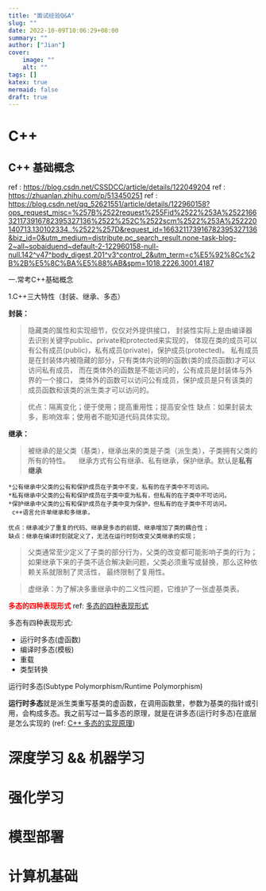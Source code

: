 ```yaml
---
title: "面试经验Q&A"
slug: ""
date: 2022-10-09T10:06:29+08:00
summary: ""
author: ["Jian"]
cover:
    image: ""
    alt: ""
tags: []
katex: true
mermaid: false
draft: true
---
```


# C++

## C++ 基础概念
ref : https://blog.csdn.net/CSSDCC/article/details/122049204
ref : https://zhuanlan.zhihu.com/p/513450251
ref : https://blog.csdn.net/qq_52621551/article/details/122960158?ops_request_misc=%257B%2522request%255Fid%2522%253A%2522166321173916782395327136%2522%252C%2522scm%2522%253A%252220140713.130102334..%2522%257D&request_id=166321173916782395327136&biz_id=0&utm_medium=distribute.pc_search_result.none-task-blog-2~all~sobaiduend~default-2-122960158-null-null.142^v47^body_digest,201^v3^control_2&utm_term=c%E5%92%8Cc%2B%2B%E5%8C%BA%E5%88%AB&spm=1018.2226.3001.4187

一.常考C++基础概念

1.C++三大特性（封装、继承、多态）

**封装：**

>隐藏类的属性和实现细节，仅仅对外提供接口，
封装性实际上是由编译器去识别关键字public、private和protected来实现的，
体现在类的成员可以有公有成员(public)，私有成员(private)，保护成员(protected)。
私有成员是在封装体内被隐藏的部分，只有类体内说明的函数(类的成员函数)才可以访问私有成员，
而在类体外的函数是不能访问的，公有成员是封装体与外界的一个接口，
类体外的函数可以访问公有成员，保护成员是只有该类的成员函数和该类的派生类才可以访问的。
 
> 优点：隔离变化；便于使用；提高重用性；提高安全性
> 缺点：如果封装太多，影响效率；使用者不能知道代码具体实现。

**继承：**
> 被继承的是父类（基类），继承出来的类是子类（派生类），子类拥有父类的所有的特性。
 继承方式有公有继承、私有继承，保护继承。默认是**私有继承**
 
    *公有继承中父类的公有和保护成员在子类中不变，私有的在子类中不可访问。
    *私有继承中父类的公有和保护成员在子类中变为私有，但私有的在子类中不可访问。
    *保护继承中父类的公有和保护成员在子类中变为保护，但私有的在子类中不可访问。
     c++语言允许单继承和多继承，
     
    优点：继承减少了重复的代码、继承是多态的前提、继承增加了类的耦合性；
    缺点：继承在编译时刻就定义了，无法在运行时刻改变父类继承的实现；
> 父类通常至少定义了子类的部分行为，父类的改变都可能影响子类的行为；
> 如果继承下来的子类不适合解决新问题，父类必须重写或替换，那么这种依赖关系就限制了灵活性，
最终限制了复用性。
 
> 虚继承：为了解决多重继承中的二义性问题，它维护了一张虚基类表。

**<font color=red>多态的四种表现形式</font>**
ref: [多态的四种表现形式](https://blog.csdn.net/weixin_42678507/article/details/97111466?ops_request_misc=%257B%2522request%255Fid%2522%253A%2522164515036016780269828775%2522%252C%2522scm%2522%253A%252220140713.130102334.pc%255Fall.%2522%257D&request_id=164515036016780269828775&biz_id=0&utm_medium=distribute.pc_search_result.none-task-blog-2~all~first_rank_ecpm_v1~rank_v31_ecpm-1-97111466.pc_search_result_cache&utm_term=%E5%A4%9A%E6%80%81%E7%9A%84%E8%A1%A8%E7%8E%B0%E5%BD%A2%E5%BC%8F&spm=1018.2226.3001.4187)


多态有四种表现形式:
- 运行时多态(虚函数)
- 编译时多态(模板)
- 重载
- 类型转换

运行时多态(Subtype Polymorphism/Runtime Polymorphism)

**运行时多态**就是派生类重写基类的虚函数，在调用函数里，参数为基类的指针或引用，会构成多态。我之前写过一篇多态的原理，就是在讲多态(运行时多态)在底层是怎么实现的
(ref: [C++ 多态的实现原理](https://blog.csdn.net/weixin_42678507/article/details/89467387))





































































































































# 深度学习 && 机器学习

# 强化学习

# 模型部署

# 计算机基础

